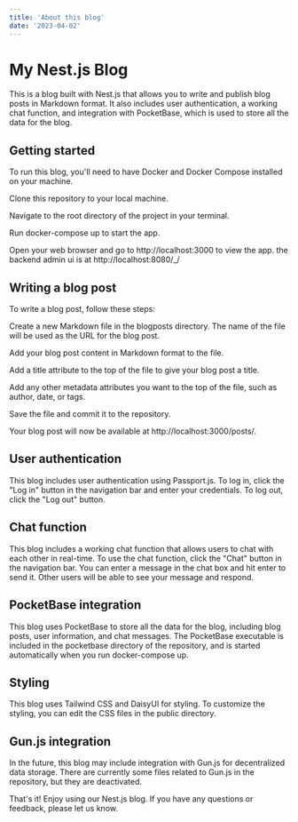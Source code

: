 ```yaml
---
title: 'About this blog'
date: '2023-04-02'
---
```


# My Nest.js Blog
This is a blog built with Nest.js that allows you to write and publish blog posts in Markdown format. It also includes user authentication, a working chat function, and integration with PocketBase, which is used to store all the data for the blog.

## Getting started
To run this blog, you'll need to have Docker and Docker Compose installed on your machine.

Clone this repository to your local machine.

Navigate to the root directory of the project in your terminal.

Run docker-compose up to start the app.

Open your web browser and go to http://localhost:3000 to view the app.
the backend admin ui is at http://localhost:8080/_/

## Writing a blog post
To write a blog post, follow these steps:

Create a new Markdown file in the blogposts directory. The name of the file will be used as the URL for the blog post.

Add your blog post content in Markdown format to the file.

Add a title attribute to the top of the file to give your blog post a title.

Add any other metadata attributes you want to the top of the file, such as author, date, or tags.

Save the file and commit it to the repository.

Your blog post will now be available at http://localhost:3000/posts/<filename>.

## User authentication
This blog includes user authentication using Passport.js. To log in, click the "Log in" button in the navigation bar and enter your credentials. To log out, click the "Log out" button.

## Chat function
This blog includes a working chat function that allows users to chat with each other in real-time. To use the chat function, click the "Chat" button in the navigation bar. You can enter a message in the chat box and hit enter to send it. Other users will be able to see your message and respond.

## PocketBase integration
This blog uses PocketBase to store all the data for the blog, including blog posts, user information, and chat messages. The PocketBase executable is included in the pocketbase directory of the repository, and is started automatically when you run docker-compose up.

## Styling
This blog uses Tailwind CSS and DaisyUI for styling. To customize the styling, you can edit the CSS files in the public directory.

## Gun.js integration
In the future, this blog may include integration with Gun.js for decentralized data storage. There are currently some files related to Gun.js in the repository, but they are deactivated.

That's it! Enjoy using our Nest.js blog. If you have any questions or feedback, please let us know.